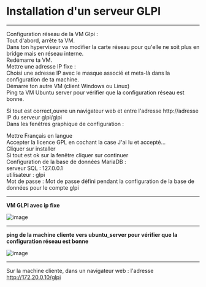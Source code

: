 # Installation d'un serveur GLPI

________

Configuration réseau de la VM Glpi :   
Tout d'abord, arrête ta VM.   
Dans ton hyperviseur va modifier la carte réseau pour qu'elle ne soit plus en bridge mais en réseau interne.   
Redémarre ta VM.  
Mettre une adresse IP fixe :  
Choisi une adresse IP avec le masque associé et mets-là dans la configuration de ta machine.  
Démarre ton autre VM (client Windows ou Linux)  
Ping ta VM Ubuntu server pour vérifier que la configuration réseau est bonne.  

Si tout est correct,ouvre un navigateur web et entre l'adresse http://adresse IP du serveur glpi/glpi  
Dans les fenêtres graphique de configuration :  

Mettre Français en langue  
Accepter la licence GPL en cochant la case J'ai lu et accepté...  
Cliquer sur installer  
Si tout est ok sur la fenêtre cliquer sur continuer  
Configuration de la base de données MariaDB :  
serveur SQL : 127.0.0.1  
utilisateur : glpi  
Mot de passe : Mot de passe défini pendant la configuration de la base de données pour le compte glpi  
__________

**VM GLPI avec ip fixe**  

![image](https://github.com/techerbeatrice/installation_serveur_glpi/assets/138071140/ba007515-a6a3-4b21-bd91-397555ab0c49)

_______

**ping de la machine cliente vers ubuntu_server pour vérifier que la configuration réseau est bonne**

![image](https://github.com/techerbeatrice/installation_serveur_glpi/assets/138071140/de3d1470-b916-437e-bf72-f4555f631af7)

_________

Sur la machine cliente, dans un navigateur web : l'adresse http://172.20.0.10/glpi




















